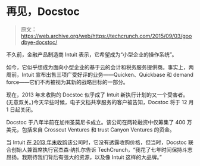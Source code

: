 # 再见，Docstoc 

> 原文：<https://web.archive.org/web/https://techcrunch.com/2015/09/03/goodbye-docstoc/>

不久前，金融产品制造商 Intuit 表示，它希望成为“小型企业的操作系统”。

如今，它似乎想成为面向小型企业的基于云的会计和税务服务提供商。事实上，两周前，Intuit 宣布出售三项广受好评的业务——Quicken、Quickbase 和 demand force——它们不再被视为其新的战略目标的一部分。

现在，2013 年末收购的 Docstoc 似乎成了 Intuit 新执行计划的又一个受害者。(无意双关。)今天早些时候，电子文档共享服务的客户被告知，Docstoc 将于 12 月 1 日起关闭。

Docstoc 于八年半前在加州圣莫尼卡成立。该公司在两轮融资中仅筹集了 400 万美元，包括来自 Crosscut Ventures 和 trust Canyon Ventures 的资金。

当 Intuit [在 2013 年末收购](https://web.archive.org/web/20221209033755/https://beta.techcrunch.com/2013/12/04/when-good-things-happen-to-good-people/)该公司时，它没有透露收购价格，但当时，Docstoc 联合创始人兼首席执行官杰森·纳扎尔告诉 TechCrunch，“我花了七年时间保持斗志昂扬。我期待我们背后有强大的资源，以及像 Intuit 这样的大品牌。”